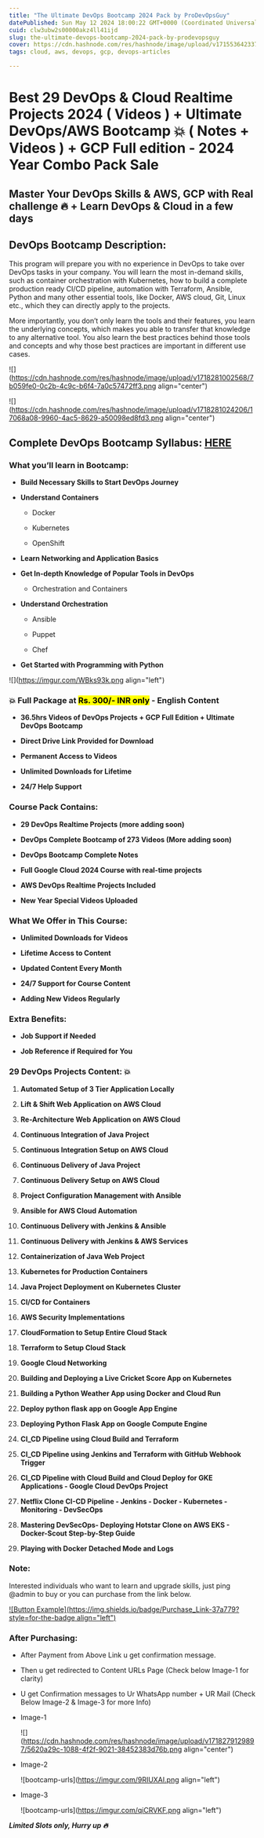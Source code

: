 ```yaml
---
title: "The Ultimate DevOps Bootcamp 2024 Pack by ProDevOpsGuy"
datePublished: Sun May 12 2024 18:00:22 GMT+0000 (Coordinated Universal Time)
cuid: clw3ubw2s00000akz4ll41ijd
slug: the-ultimate-devops-bootcamp-2024-pack-by-prodevopsguy
cover: https://cdn.hashnode.com/res/hashnode/image/upload/v1715536423371/e3e2f134-39c4-4cca-aca5-c326f01d841d.png
tags: cloud, aws, devops, gcp, devops-articles

---
```


# **Best 29 DevOps & Cloud Realtime Projects 2024 ( Videos ) + Ultimate DevOps/AWS Bootcamp 💥 ( Notes + Videos ) + GCP Full edition - 2024 Year Combo Pack Sale**

## Master Your DevOps Skills & AWS, GCP with Real challenge 🔥 + Learn DevOps & Cloud in a few days

## DevOps Bootcamp Description:

This program will prepare you with no experience in DevOps to take over DevOps tasks in your company. You will learn the most in-demand skills, such as container orchestration with Kubernetes, how to build a complete production ready CI/CD pipeline, automation with Terraform, Ansible, Python and many other essential tools, like Docker, AWS cloud, Git, Linux etc., which they can directly apply to the projects.

More importantly, you don’t only learn the tools and their features, you learn the underlying concepts, which makes you able to transfer that knowledge to any alternative tool. You also learn the best practices behind those tools and concepts and why those best practices are important in different use cases.

![](https://cdn.hashnode.com/res/hashnode/image/upload/v1718281002568/7b059fe0-0c2b-4c9c-b6f4-7a0c57472ff3.png align="center")

![](https://cdn.hashnode.com/res/hashnode/image/upload/v1718281024206/17068a08-9960-4ac5-8629-a50098ed8fd3.png align="center")

## Complete DevOps Bootcamp Syllabus: [HERE](https://blog.prodevopsguy.xyz/the-ultimate-devops-bootcamp-syllabus)

### What you’ll learn in Bootcamp:

* **Build Necessary Skills to Start DevOps Journey**
    
* **Understand Containers**
    
    * Docker
        
    * Kubernetes
        
    * OpenShift
        
* **Learn Networking and Application Basics**
    
* **Get In-depth Knowledge of Popular Tools in DevOps**
    
    * Orchestration and Containers
        
* **Understand Orchestration**
    
    * Ansible
        
    * Puppet
        
    * Chef
        
* **Get Started with Programming with Python**
    

![](https://imgur.com/WBks93k.png align="left")

### 💥 Full Package at <mark>Rs. 300/- INR only</mark> - English Content

* **36.5hrs Videos of DevOps Projects + GCP Full Edition + Ultimate DevOps Bootcamp**
    
* **Direct Drive Link Provided for Download**
    
* **Permanent Access to Videos**
    
* **Unlimited Downloads for Lifetime**
    
* **24/7 Help Support**
    

### Course Pack Contains:

* **29 DevOps Realtime Projects (more adding soon)**
    
* **DevOps Complete Bootcamp of 273 Videos (More adding soon)**
    
* **DevOps Bootcamp Complete Notes**
    
* **Full Google Cloud 2024 Course with real-time projects**
    
* **AWS DevOps Realtime Projects Included**
    
* **New Year Special Videos Uploaded**
    

### What We Offer in This Course:

* **Unlimited Downloads for Videos**
    
* **Lifetime Access to Content**
    
* **Updated Content Every Month**
    
* **24/7 Support for Course Content**
    
* **Adding New Videos Regularly**
    

### Extra Benefits:

* **Job Support if Needed**
    
* **Job Reference if Required for You**
    

### 29 DevOps Projects Content: 💥

1. **Automated Setup of 3 Tier Application Locally**
    
2. **Lift & Shift Web Application on AWS Cloud**
    
3. **Re-Architecture Web Application on AWS Cloud**
    
4. **Continuous Integration of Java Project**
    
5. **Continuous Integration Setup on AWS Cloud**
    
6. **Continuous Delivery of Java Project**
    
7. **Continuous Delivery Setup on AWS Cloud**
    
8. **Project Configuration Management with Ansible**
    
9. **Ansible for AWS Cloud Automation**
    
10. **Continuous Delivery with Jenkins & Ansible**
    
11. **Continuous Delivery with Jenkins & AWS Services**
    
12. **Containerization of Java Web Project**
    
13. **Kubernetes for Production Containers**
    
14. **Java Project Deployment on Kubernetes Cluster**
    
15. **CI/CD for Containers**
    
16. **AWS Security Implementations**
    
17. **CloudFormation to Setup Entire Cloud Stack**
    
18. **Terraform to Setup Cloud Stack**
    
19. **Google Cloud Networking**
    
20. **Building and Deploying a Live Cricket Score App on Kubernetes**
    
21. **Building a Python Weather App using Docker and Cloud Run**
    
22. **Deploy python flask app on Google App Engine**
    
23. **Deploying Python Flask App on Google Compute Engine**
    
24. **CI\_CD Pipeline using Cloud Build and Terraform**
    
25. **CI\_CD Pipeline using Jenkins and Terraform with GitHub Webhook Trigger**
    
26. **CI\_CD Pipeline with Cloud Build and Cloud Deploy for GKE Applications - Google Cloud DevOps Project**
    
27. **Netflix Clone CI-CD Pipeline - Jenkins - Docker - Kubernetes - Monitoring - DevSecOps**
    
28. **Mastering DevSecOps- Deploying Hotstar Clone on AWS EKS - Docker-Scout Step-by-Step Guide**
    
29. **Playing with Docker Detached Mode and Logs**
    

### Note:

Interested individuals who want to learn and upgrade skills, just ping @admin to buy or you can purchase from the link below.

[![Button Example](https://img.shields.io/badge/Purchase_Link-37a779?style=for-the-badge align="left")](https://topmate.io/prodevopsguytech/800566)

### After Purchasing:

* After Payment from Above Link u get confirmation message.
    
* Then u get redirected to Content URLs Page (Check below Image-1 for clarity)
    
* U get Confirmation messages to Ur WhatsApp number + UR Mail (Check Below Image-2 & Image-3 for more Info)
    
* Image-1
    
    ![](https://cdn.hashnode.com/res/hashnode/image/upload/v1718279129897/5620a29c-1088-4f2f-9021-38452383d76b.png align="center")
    
* Image-2
    
    ![bootcamp-urls](https://imgur.com/9RIUXAI.png align="left")
    
* Image-3
    
    ![bootcamp-urls](https://imgur.com/qiCRVKF.png align="left")
    

***Limited Slots only, Hurry up 🔥***